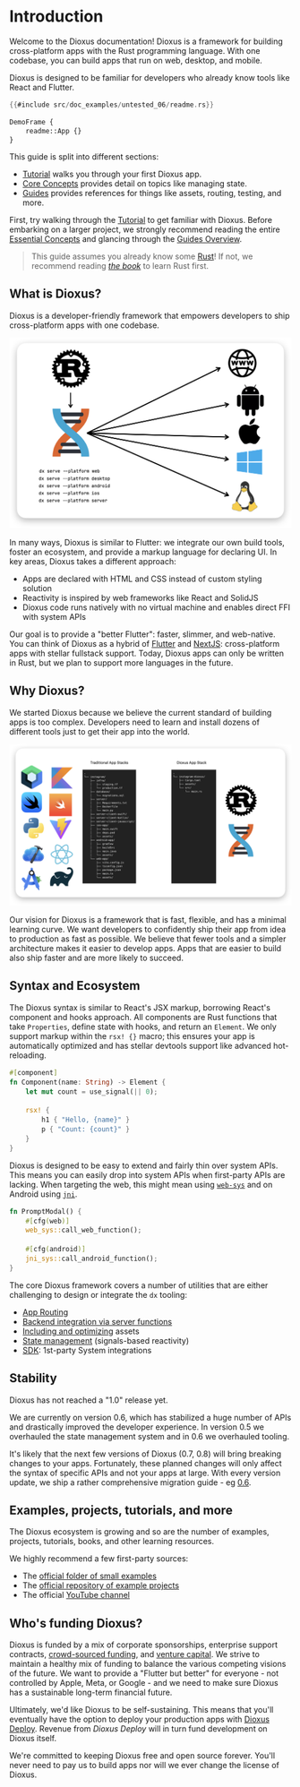 # Introduction

Welcome to the Dioxus documentation! Dioxus is a framework for building cross-platform apps with the Rust programming language. With one codebase, you can build apps that run on web, desktop, and mobile.

Dioxus is designed to be familiar for developers who already know tools like React and Flutter.

```rust
{{#include src/doc_examples/untested_06/readme.rs}}
```

```inject-dioxus
DemoFrame {
    readme::App {}
}
```

This guide is split into different sections:

- [Tutorial](guide/index.md) walks you through your first Dioxus app.
- [Core Concepts](essentials/index.md) provides detail on topics like managing state.
- [Guides](reference/index.md) provides references for things like assets, routing, testing, and more.

First, try walking through the [Tutorial](guide/index.md) to get familiar with Dioxus. Before embarking on a larger project, we strongly recommend reading the entire [Essential Concepts](essentials/index.md) and glancing through the [Guides Overview](guides/index.md).

> This guide assumes you already know some [Rust](https://www.rust-lang.org/)! If not, we recommend reading [*the book*](https://doc.rust-lang.org/book/ch01-00-getting-started.html) to learn Rust first.

## What is Dioxus?

Dioxus is a developer-friendly framework that empowers developers to ship cross-platform apps with one codebase.

![Multi-platform app architecture diagram](/assets/static/dioxus-architecture-diagram.png)

In many ways, Dioxus is similar to Flutter: we integrate our own build tools, foster an ecosystem, and provide a markup language for declaring UI. In key areas, Dioxus takes a different approach:

- Apps are declared with HTML and CSS instead of custom styling solution
- Reactivity is inspired by web frameworks like React and SolidJS
- Dioxus code runs natively with no virtual machine and enables direct FFI with system APIs

Our goal is to provide a "better Flutter": faster, slimmer, and web-native. You can think of Dioxus as a hybrid of [Flutter](http://flutter.dev) and [NextJS](http://nextjs.org): cross-platform apps with stellar fullstack support. Today, Dioxus apps can only be written in Rust, but we plan to support more languages in the future.

## Why Dioxus?

We started Dioxus because we believe the current standard of building apps is too complex. Developers need to learn and install dozens of different tools just to get their app into the world.

![App stack](/assets/static/dioxus-app-stack.png)

Our vision for Dioxus is a framework that is fast, flexible, and has a minimal learning curve. We want developers to confidently ship their app from idea to production as fast as possible. We believe that fewer tools and a simpler architecture makes it easier to develop apps. Apps that are easier to build also ship faster and are more likely to succeed.

## Syntax and Ecosystem

The Dioxus syntax is similar to React's JSX markup, borrowing React's component and hooks approach. All components are Rust functions that take `Properties`, define state with hooks, and return an `Element`. We only support markup within the `rsx! {}` macro; this ensures your app is automatically optimized and has stellar devtools support like advanced hot-reloading.

```rust
#[component]
fn Component(name: String) -> Element {
    let mut count = use_signal(|| 0);

    rsx! {
        h1 { "Hello, {name}" }
        p { "Count: {count}" }
    }
}
```

Dioxus is designed to be easy to extend and fairly thin over system APIs. This means you can easily drop into system APIs when first-party APIs are lacking. When targeting the web, this might mean using [`web-sys`](http://crates.io/crates/web-sys/) and on Android using [`jni`](http://crates.io/crates/jni).

```rust
fn PromptModal() {
    #[cfg(web)]
    web_sys::call_web_function();

    #[cfg(android)]
    jni_sys::call_android_function();
}
```

The core Dioxus framework covers a number of utilities that are either challenging to design or integrate the `dx` tooling:

- [App Routing](router/index.md)
- [Backend integration via server functions](guides/fullstack/server_functions.md)
- [Including and optimizing](guides/assets.md) assets
- [State management](essentials/state/index.md) (signals-based reactivity)
- [SDK](http://github.com/dioxusLabs/sdk): 1st-party System integrations

## Stability

Dioxus has not reached a "1.0" release yet.

We are currently on version 0.6, which has stabilized a huge number of APIs and drastically improved the developer experience. In version 0.5 we overhauled the state management system and in 0.6 we overhauled tooling.

It's likely that the next few versions of Dioxus (0.7, 0.8) will bring breaking changes to your apps. Fortunately, these planned changes will only affect the syntax of specific APIs and not your apps at large. With every version update, we ship a rather comprehensive migration guide - eg [0.6](migration/index.md).

## Examples, projects, tutorials, and more

The Dioxus ecosystem is growing and so are the number of examples, projects, tutorials, books, and other learning resources.

We highly recommend a few first-party sources:

- The [official folder of small examples](https://github.com/DioxusLabs/dioxus/tree/main/examples)
- The [official repository of example projects](https://github.com/DioxusLabs/dioxus/tree/main/example-projects)
- The official [YouTube channel](https://www.youtube.com/@DioxusLabs)

## Who's funding Dioxus?

Dioxus is funded by a mix of corporate sponsorships, enterprise support contracts, [crowd-sourced funding](https://github.com/sponsors/DioxusLabs#sponsors), and [venture capital](http://ycombinator.com/companies/dioxus-labs). We strive to maintain a healthy mix of funding to balance the various competing visions of the future. We want to provide a "Flutter but better" for everyone - not controlled by Apple, Meta, or Google - and we need to make sure Dioxus has a sustainable long-term financial future.

Ultimately, we'd like Dioxus to be self-sustaining. This means that you'll eventually have the option to deploy your production apps with [Dioxus Deploy](https://dioxuslabs.com/deploy). Revenue from *Dioxus Deploy* will in turn fund development on Dioxus itself.

We're committed to keeping Dioxus free and open source forever. You'll never need to pay us to build apps nor will we ever change the license of Dioxus.
